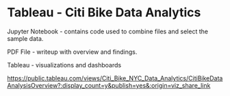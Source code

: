 # Tableau  -  Citi Bike Data Analytics

Jupyter Notebook - contains code used to combine files and select the sample data.

PDF File - writeup with overview and findings.  

Tableau - visualizations and dashboards

https://public.tableau.com/views/Citi_Bike_NYC_Data_Analytics/CitiBikeDataAnalysisOverview?:display_count=y&publish=yes&:origin=viz_share_link

